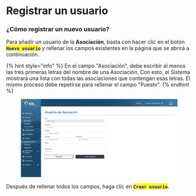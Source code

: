 # Registrar un usuario

### ¿Cómo registrar un nuevo usuario?

Para añadir un usuario de la **Asociación**, basta con hacer clic en el botón <mark style="color:blue;">**`Nuevo usuario`**</mark> y rellenar los campos existentes en la página que se abrirá a continuación.

{% hint style="info" %}
En el campo "Asociación", debe escribir al menos las tres primeras letras del nombre de una Asociación. Con esto, el Sistema mostrará una lista con todas las asociaciones que contengan esas letras. El mismo proceso debe repetirse para rellenar el campo "Puesto".
{% endhint %}

<figure><img src="../../../../.gitbook/assets/us-asso-new.png" alt=""><figcaption></figcaption></figure>

Después de rellenar todos los campos, haga clic en <mark style="color:blue;">**`Crear usuario`**</mark>.
